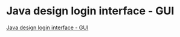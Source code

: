# Java design login interface - GUI
[Java design login interface - GUI](https://aiwithcloud.com/2022/09/19/java_design_login_interface___gui/)
